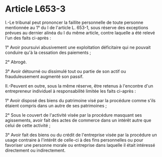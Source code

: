 # Article L653-3

I.-Le tribunal peut prononcer la faillite personnelle de toute personne mentionnée au 1° du I de l'article L. 653-1, sous réserve des exceptions prévues au dernier alinéa du I du même article, contre laquelle a été relevé l'un des faits ci-après :

1° Avoir poursuivi abusivement une exploitation déficitaire qui ne pouvait conduire qu'à la cessation des paiements ;

2° Abrogé.

3° Avoir détourné ou dissimulé tout ou partie de son actif ou frauduleusement augmenté son passif.

II.-Peuvent en outre, sous la même réserve, être retenus à l'encontre d'un entrepreneur individuel à responsabilité limitée les faits ci-après :

1° Avoir disposé des biens du patrimoine visé par la procédure comme s'ils étaient compris dans un autre de ses patrimoines ;

2° Sous le couvert de l'activité visée par la procédure masquant ses agissements, avoir fait des actes de commerce dans un intérêt autre que celui de cette activité ;

3° Avoir fait des biens ou du crédit de l'entreprise visée par la procédure un usage contraire à l'intérêt de celle-ci à des fins personnelles ou pour favoriser une personne morale ou entreprise dans laquelle il était intéressé directement ou indirectement.
